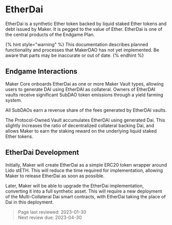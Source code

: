 # EtherDai

EtherDai is a synthetic Ether token backed by liquid staked Ether tokens and debt issued by Maker. It is pegged to the value of Ether. EtherDai is one of the central products of the Endgame Plan. 

{% hint style="warning" %}
This documentation describes planned functionality and processes that MakerDAO has not yet implemented. Be aware that parts may be inaccurate or out of date.
{% endhint %}

## Endgame Interactions

Maker Core onboards EtherDai as one or more Maker Vault types, allowing users to generate DAI using EtherDAI as collateral. Owners of EtherDAI vaults receive significant SubDAO token emissions through a yield farming system.

All SubDAOs earn a revenue share of the fees generated by EtherDAI vaults.

The Protocol-Owned Vault accumulates EtherDAI using generated Dai. This slightly increases the ratio of decentralized collateral backing Dai, and allows Maker to earn the staking reward on the underlying liquid staked Ether tokens.

## EtherDai Development

Initially, Maker will create EtherDai as a simple ERC20 token wrapper around Lido stETH. This will reduce the time required for implementation, allowing Maker to release EtherDai as soon as possible.

Later, Maker will be able to upgrade the EtherDai implementation, converting it into a full synthetic asset. This will require a new deployment of the Multi-Collateral Dai smart contracts, with EtherDai taking the place of Dai in this deployment.

>Page last reviewed: 2023-01-30    
>Next review due: 2023-04-30   
